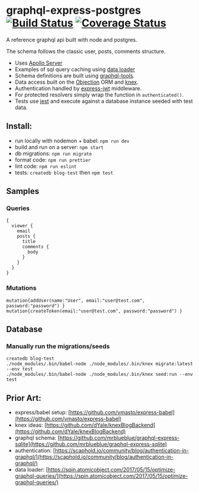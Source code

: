 # graphql-express-postgres [![Build Status](https://travis-ci.org/matt-sm/graphql-express-postgres.svg?branch=master)](https://travis-ci.org/matt-sm/graphql-express-postgres) [![Coverage Status](https://coveralls.io/repos/github/matt-sm/graphql-express-postgres/badge.svg?branch=master)](https://coveralls.io/github/matt-sm/graphql-express-postgres?branch=master)
A reference graphql api built with node and postgres.

The schema follows the classic user, posts, comments structure.  

- Uses [Apollo Server](https://github.com/apollographql/apollo-server/tree/master/packages/apollo-server-express)
- Examples of sql query caching using [data loader](https://github.com/facebook/dataloader)
- Schema definitions are built using [graphql-tools](https://github.com/apollographql/graphql-tools). 
- Data access built on the [Objection](https://github.com/Vincit/objection.js/) ORM and [knex](https://github.com/tgriesser/knex).
- Authentication handled by [express-jwt](https://github.com/auth0/express-jwt) middleware.  
- For protected resolvers simply wrap the function in `authenticated()`. 
- Tests use [jest](https://github.com/facebook/jest) and execute against a database instance seeded with test data.
## Install:
- run locally with nodemon + babel: `npm run dev`
- build and run on a server: `npm start`
- db migrations: `npm run migrate`
- format code: `npm run prettier`
- lint code: `npm run eslint`
- tests: `createdb blog-test` then `npm test`

## Samples
### Queries
```
{
  viewer {
    email
    posts {
      title
      comments {
        body
      }
    }   
  }
}
```
### Mutations
```
mutation{addUser(name:"User", email:"user@test.com", password:"password") }
mutation{createToken(email:"user@test.com", password:"password") }
```
## Database
### Manually run the migrations/seeds
```
createdb blog-test
./node_modules/.bin/babel-node ./node_modules/.bin/knex migrate:latest --env test
./node_modules/.bin/babel-node ./node_modules/.bin/knex seed:run --env test
```
## Prior Art:
- express/babel setup: [https://github.com/vmasto/express-babel](https://github.com/vmasto/express-babel)
- knex ideas: [https://github.com/dYale/knexBlogBackend](https://github.com/dYale/knexBlogBackend)
- graphql schema: [https://github.com/mrblueblue/graphql-express-sqlite](https://github.com/mrblueblue/graphql-express-sqlite)
- authentication: [https://scaphold.io/community/blog/authentication-in-graphql/](https://scaphold.io/community/blog/authentication-in-graphql/)
- data loader: [https://spin.atomicobject.com/2017/05/15/optimize-graphql-queries/](https://spin.atomicobject.com/2017/05/15/optimize-graphql-queries/)
